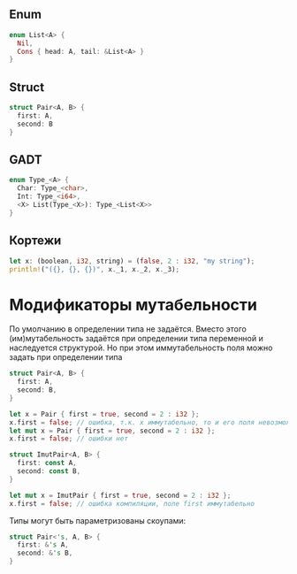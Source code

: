 ## Enum
```rust
enum List<A> {
  Nil,
  Cons { head: A, tail: &List<A> }
}
```
## Struct
```rust
struct Pair<A, B> {
  first: A,
  second: B
}
```
## GADT
```rust
enum Type_<A> {
  Char: Type_<char>,
  Int: Type_<i64>,
  <X> List(Type_<X>): Type_<List<X>>
}
```
## Кортежи
```rust
let x: (boolean, i32, string) = (false, 2 : i32, "my string");
println!("({}, {}, {})", x._1, x._2, x._3);
```

# Модификаторы мутабельности
По умолчанию в определении типа не задаётся. Вместо этого (им)мутабельность задаётся при определении типа переменной и наследуется структурой. Но при этом иммутабельность поля можно задать при определении типа
```rust
struct Pair<A, B> {
  first: A,
  second: B,
}

let x = Pair { first = true, second = 2 : i32 };
x.first = false; // ошибка, т.к. x иммутабельно, то и его поля невозможно изменить
let mut x = Pair { first = true, second = 2 : i32 };
x.first = false; // ошибки нет

struct ImutPair<A, B> {
  first: const A,
  second: const B,
}

let mut x = ImutPair { first = true, second = 2 : i32 };
x.first = false; // ошибка компиляции, поле first иммутабельно
```

Типы могут быть параметризованы скоупами:
```rust
struct Pair<'s, A, B> {
  first: &'s A,
  second: &'s B,
}
```
